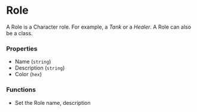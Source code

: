 # Role

A Role is a Character role. For example, a _Tank_ or a _Healer_. A Role can also be a class.

### Properties
* Name (`string`)
* Description (`string`)
* Color (`hex`)

### Functions
* Set the Role name, description
